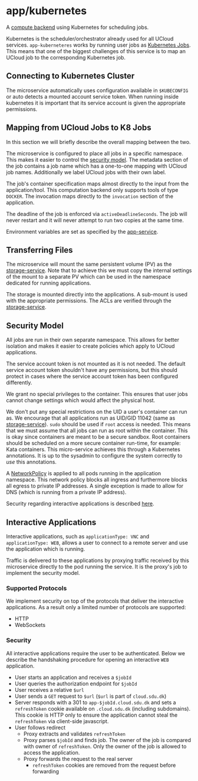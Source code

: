 # app/kubernetes

A [compute backend](../app-orchestrator-service) using Kubernetes for scheduling jobs.

Kubernetes is the scheduler/orchestrator already used for all UCloud
services. `app-kuberneteres` works by running user jobs as 
[Kubernetes Jobs](https://kubernetes.io/docs/concepts/workloads/controllers/jobs-run-to-completion/).
This means that one of the biggest challenges of this service is to map an
UCloud job to the corresponding Kubernetes job.

## Connecting to Kubernetes Cluster

The microservice automatically uses configuration available in `$KUBECONFIG`
or auto detects a mounted account service token. When running inside
kubernetes it is important that its service account is given the appropriate
permissions.

## Mapping from UCloud Jobs to K8 Jobs

In this section we will briefly describe the overall mapping between the two.
<!-- For all the details we refer directly to the source code available
[here](./src/main/kotlin/dk/sdu/cloud/app/kubernetes/services/PodService.kt). -->

The microservice is configured to place all jobs in a specific namespace.
This makes it easier to control the [security model](#security-model). The
metadata section of the job contains a job name which has a one-to-one
mapping with UCloud job names. Additionally we label UCloud jobs with
their own label.

The job's container specification maps almost directly to the input from the
application/tool. This computation backend only supports tools of type
`DOCKER`. The invocation maps directly to the `invocation` section of the
application.

The deadline of the job is enforced via `activeDeadlineSeconds`. The job will
never restart and it will never attempt to run two copies at the same time.

Environment variables are set as specified by the
[app-service](../app-orchestrator-service).

## Transferring Files

The microservice will mount the same persistent volume (PV) as the
[storage-service](../storage-service). Note that to achieve this we must copy
the internal settings of the mount to a separate PV which can be used in the
namespace dedicated for running applications.

The storage is mounted directly into the applications. A sub-mount is used 
with the appropriate permissions. The ACLs are verified through the 
[storage-service](../storage-service).

## Security Model

All jobs are run in their own separate namespace. This allows for better
isolation and makes it easier to create policies which apply to UCloud
applications.

The service account token is not mounted as it is not needed. The default
service account token shouldn't have any permissions, but this should
protect in cases where the service account token has been configured
differently.

We grant no special privileges to the container. This ensures that user jobs
cannot change settings which would affect the physical host.

We don't put any special restrictions on the UID a user's container can run
as. We encourage that all applications run as UID/GID 11042 (same as 
[storage-service](../storage-service)). `sudo` should be used if `root` 
access is needed. This means that we must assume that all jobs can run 
as root within the container. This is okay since containers are meant to 
be a secure sandbox. Root containers should be scheduled on a more secure 
container run-time, for example: Kata containers. This micro-service 
achieves this through a Kubernetes annotations. It is up to the sysadmin 
to configure the system correctly to _use_ this annotations.

A
[NetworkPolicy](https://kubernetes.io/docs/concepts/services-networking/network-policies/)
is applied to all pods running in the application namespace. This network
policy blocks all ingress and furthermore blocks all egress to private IP
addresses. A single exception is made to allow for DNS (which is running from
a private IP address).

Security regarding interactive applications is described
[here](#interactive-applications).

## Interactive Applications

Interactive applications, such as `applicationType: VNC` and
`applicationType: WEB`, allows a user to connect to a remote server and use
the application which is running.

Traffic is delivered to these applications by proxying traffic received by
this microservice directly to the pod running the service. It is the proxy's
job to implement the security model.

### Supported Protocols

We implement security on top of the protocols that deliver the interactive
applications. As a result only a limited number of protocols are supported:

- HTTP
- WebSockets

### Security

All interactive applications require the user to be authenticated. Below we
describe the handshaking procedure for opening an interactive `WEB`
application.

- User starts an application and receives a `$jobId`
- User queries the authorization endpoint for `$jobId`
- User receives a relative `$url`
- User sends a `GET` request to `$url` (`$url` is part of `cloud.sdu.dk`)
- Server responds with a 301 to `app-$jobId.cloud.sdu.dk` and sets a
  `refreshToken` cookie available on `.cloud.sdu.dk` (including subdomains).
  This cookie is HTTP only to ensure the application cannot steal the
  `refreshToken` via client-side javascript.
- User follows redirect
  - Proxy extracts and validates `refreshToken`
  - Proxy parses `$jobId` and finds job. The owner of the job is compared with
    owner of `refreshToken`. Only the owner of the job is allowed to access the
    application.
  - Proxy forwards the request to the real server
    - `refreshToken` cookies are removed from the request before forwarding
